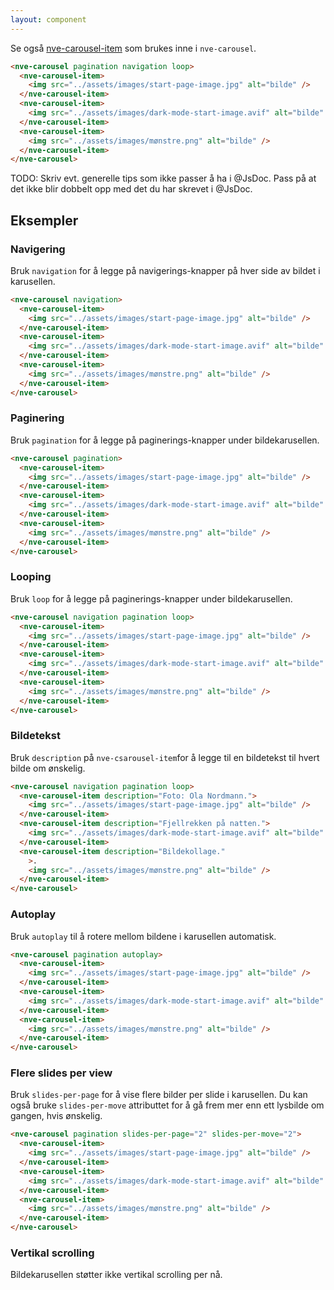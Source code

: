 ```yaml
---
layout: component
---
```


Se også [nve-carousel-item](./nve-carousel-item.html) som brukes inne i `nve-carousel`.

<CodeExamplePreview>

```html
<nve-carousel pagination navigation loop>
  <nve-carousel-item>
    <img src="../assets/images/start-page-image.jpg" alt="bilde" />
  </nve-carousel-item>
  <nve-carousel-item>
    <img src="../assets/images/dark-mode-start-image.avif" alt="bilde" />
  </nve-carousel-item>
  <nve-carousel-item>
    <img src="../assets/images/mønstre.png" alt="bilde" />
  </nve-carousel-item>
</nve-carousel>
```

</CodeExamplePreview>

TODO: Skriv evt. generelle tips som ikke passer å ha i @JsDoc. Pass på at det ikke blir dobbelt opp med det du har skrevet i @JsDoc.

## Eksempler

### Navigering

Bruk `navigation` for å legge på navigerings-knapper på hver side av bildet i karusellen.
<CodeExamplePreview>

```html
<nve-carousel navigation>
  <nve-carousel-item>
    <img src="../assets/images/start-page-image.jpg" alt="bilde" />
  </nve-carousel-item>
  <nve-carousel-item>
    <img src="../assets/images/dark-mode-start-image.avif" alt="bilde" />
  </nve-carousel-item>
  <nve-carousel-item>
    <img src="../assets/images/mønstre.png" alt="bilde" />
  </nve-carousel-item>
</nve-carousel>
```

</CodeExamplePreview>

### Paginering

Bruk `pagination` for å legge på paginerings-knapper under bildekarusellen.

<CodeExamplePreview>

```html
<nve-carousel pagination>
  <nve-carousel-item>
    <img src="../assets/images/start-page-image.jpg" alt="bilde" />
  </nve-carousel-item>
  <nve-carousel-item>
    <img src="../assets/images/dark-mode-start-image.avif" alt="bilde" />
  </nve-carousel-item>
  <nve-carousel-item>
    <img src="../assets/images/mønstre.png" alt="bilde" />
  </nve-carousel-item>
</nve-carousel>
```

</CodeExamplePreview>

### Looping

Bruk `loop` for å legge på paginerings-knapper under bildekarusellen.

<CodeExamplePreview>

```html
<nve-carousel navigation pagination loop>
  <nve-carousel-item>
    <img src="../assets/images/start-page-image.jpg" alt="bilde" />
  </nve-carousel-item>
  <nve-carousel-item>
    <img src="../assets/images/dark-mode-start-image.avif" alt="bilde" />
  </nve-carousel-item>
  <nve-carousel-item>
    <img src="../assets/images/mønstre.png" alt="bilde" />
  </nve-carousel-item>
</nve-carousel>
```

</CodeExamplePreview>

### Bildetekst

Bruk `description` på `nve-csarousel-item`for å legge til en bildetekst til hvert bilde om ønskelig.

<CodeExamplePreview>

```html
<nve-carousel navigation pagination loop>
  <nve-carousel-item description="Foto: Ola Nordmann.">
    <img src="../assets/images/start-page-image.jpg" alt="bilde" />
  </nve-carousel-item>
  <nve-carousel-item description="Fjellrekken på natten.">
    <img src="../assets/images/dark-mode-start-image.avif" alt="bilde" />
  </nve-carousel-item>
  <nve-carousel-item description="Bildekollage."
    >.
    <img src="../assets/images/mønstre.png" alt="bilde" />
  </nve-carousel-item>
</nve-carousel>
```

</CodeExamplePreview>

### Autoplay

Bruk `autoplay` til å rotere mellom bildene i karusellen automatisk.

<CodeExamplePreview>

```html
<nve-carousel pagination autoplay>
  <nve-carousel-item>
    <img src="../assets/images/start-page-image.jpg" alt="bilde" />
  </nve-carousel-item>
  <nve-carousel-item>
    <img src="../assets/images/dark-mode-start-image.avif" alt="bilde" />
  </nve-carousel-item>
  <nve-carousel-item>
    <img src="../assets/images/mønstre.png" alt="bilde" />
  </nve-carousel-item>
</nve-carousel>
```

</CodeExamplePreview>

### Flere slides per view

Bruk `slides-per-page` for å vise flere bilder per slide i karusellen. Du kan også bruke `slides-per-move` attributtet for å gå frem mer enn ett lysbilde om gangen, hvis ønskelig.

<CodeExamplePreview>

```html
<nve-carousel pagination slides-per-page="2" slides-per-move="2">
  <nve-carousel-item>
    <img src="../assets/images/start-page-image.jpg" alt="bilde" />
  </nve-carousel-item>
  <nve-carousel-item>
    <img src="../assets/images/dark-mode-start-image.avif" alt="bilde" />
  </nve-carousel-item>
  <nve-carousel-item>
    <img src="../assets/images/mønstre.png" alt="bilde" />
  </nve-carousel-item>
</nve-carousel>
```

</CodeExamplePreview>

### Vertikal scrolling

Bildekarusellen støtter ikke vertikal scrolling per nå.
